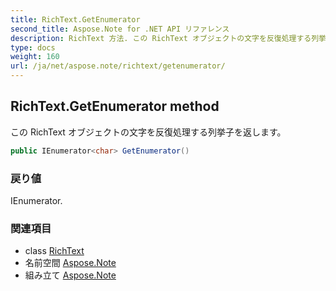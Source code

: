 ```yaml
---
title: RichText.GetEnumerator
second_title: Aspose.Note for .NET API リファレンス
description: RichText 方法. この RichText オブジェクトの文字を反復処理する列挙子を返します
type: docs
weight: 160
url: /ja/net/aspose.note/richtext/getenumerator/
---
```

## RichText.GetEnumerator method

この RichText オブジェクトの文字を反復処理する列挙子を返します。

```csharp
public IEnumerator<char> GetEnumerator()
```

### 戻り値

IEnumerator.

### 関連項目

* class [RichText](../)
* 名前空間 [Aspose.Note](../../richtext/)
* 組み立て [Aspose.Note](../../../)


